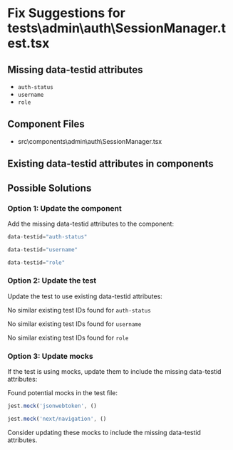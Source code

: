 # Fix Suggestions for tests\admin\auth\SessionManager.test.tsx

## Missing data-testid attributes

- `auth-status`
- `username`
- `role`

## Component Files

- src\components\admin\auth\SessionManager.tsx

## Existing data-testid attributes in components


## Possible Solutions

### Option 1: Update the component

Add the missing data-testid attributes to the component:

```jsx
data-testid="auth-status"
```

```jsx
data-testid="username"
```

```jsx
data-testid="role"
```

### Option 2: Update the test

Update the test to use existing data-testid attributes:

No similar existing test IDs found for `auth-status`

No similar existing test IDs found for `username`

No similar existing test IDs found for `role`

### Option 3: Update mocks

If the test is using mocks, update them to include the missing data-testid attributes:

Found potential mocks in the test file:

```js
jest.mock('jsonwebtoken', ()
```

```js
jest.mock('next/navigation', ()
```

Consider updating these mocks to include the missing data-testid attributes.

